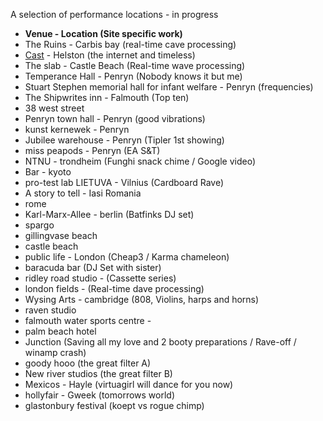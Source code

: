A selection of performance locations - in progress
- **Venue - Location (Site specific work)**
-   The Ruins - Carbis bay (real-time cave processing)
-   [Cast](https://twitter.com/CASTCornwall/status/880357730523000832)  - Helston (the internet and timeless)
-   The slab - Castle Beach (Real-time wave processing)
-   Temperance Hall - Penryn (Nobody knows it but me)
-   Stuart Stephen memorial hall for infant welfare - Penryn (frequencies)
-   The Shipwrites inn - Falmouth (Top ten)
-   38 west street
-   Penryn town hall - Penryn (good vibrations)
-   kunst kernewek - Penryn 
-   Jubilee warehouse - Penryn (Tipler 1st showing)
-   miss peapods - Penryn (EA S&T)
-   NTNU - trondheim (Funghi snack chime / Google video)
-   Bar - kyoto 
-   pro-test lab LIETUVA - Vilnius (Cardboard Rave)
-   A story to tell - Iasi Romania
-   rome
-   Karl-Marx-Allee - berlin (Batfinks DJ set)
-   spargo
-   gillingvase beach
-   castle beach
-   public life - London (Cheap3 / Karma chameleon)
-   baracuda bar (DJ Set with sister)
-   ridley road studio - (Cassette series)
-   london fields - (Real-time dave processing)
-   Wysing Arts - cambridge (808, Violins, harps and horns)
-   raven studio
-   falmouth water sports centre - 
-   palm beach hotel
- Junction (Saving all my love and 2 booty preparations / Rave-off / winamp crash)
- goody hooo (the great filter A)
- New river studios (the great filter B)
- Mexicos - Hayle (virtuagirl will dance for you now)
- hollyfair - Gweek (tomorrows world)
- glastonbury festival (koept vs rogue chimp)
<!--stackedit_data:
eyJoaXN0b3J5IjpbMTgwNTUwMzEyNSwxMzgxOTYxOTY0XX0=
-->